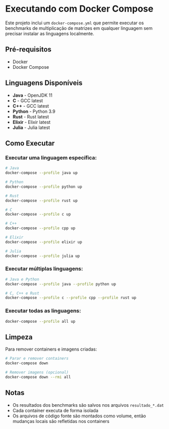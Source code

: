 # Executando com Docker Compose

Este projeto inclui um `docker-compose.yml` que permite executar os benchmarks de multiplicação de matrizes em qualquer linguagem sem precisar instalar as linguagens localmente.

## Pré-requisitos

- Docker
- Docker Compose

## Linguagens Disponíveis

- **Java** - OpenJDK 11
- **C** - GCC latest
- **C++** - GCC latest  
- **Python** - Python 3.9
- **Rust** - Rust latest
- **Elixir** - Elixir latest
- **Julia** - Julia latest

## Como Executar

### Executar uma linguagem específica:

```bash
# Java
docker-compose --profile java up

# Python
docker-compose --profile python up

# Rust
docker-compose --profile rust up

# C
docker-compose --profile c up

# C++
docker-compose --profile cpp up

# Elixir
docker-compose --profile elixir up

# Julia
docker-compose --profile julia up
```

### Executar múltiplas linguagens:

```bash
# Java e Python
docker-compose --profile java --profile python up

# C, C++ e Rust
docker-compose --profile c --profile cpp --profile rust up
```

### Executar todas as linguagens:

```bash
docker-compose --profile all up
```

## Limpeza

Para remover containers e imagens criadas:

```bash
# Parar e remover containers
docker-compose down

# Remover imagens (opcional)
docker-compose down --rmi all
```

## Notas

- Os resultados dos benchmarks são salvos nos arquivos `resultado_*.dat`
- Cada container executa de forma isolada
- Os arquivos de código fonte são montados como volume, então mudanças locais são refletidas nos containers